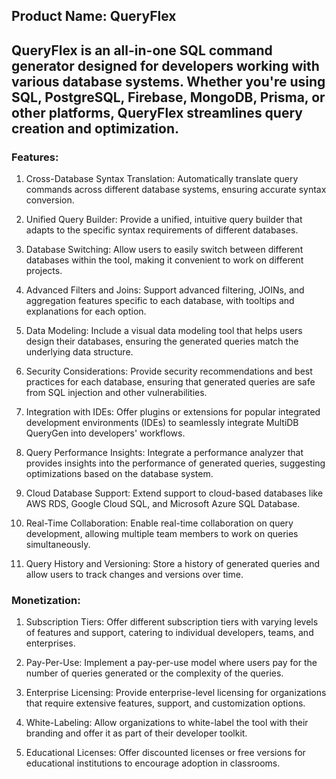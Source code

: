 ## Product Name: QueryFlex

## QueryFlex is an all-in-one SQL command generator designed for developers working with various database systems. Whether you're using SQL, PostgreSQL, Firebase, MongoDB, Prisma, or other platforms, QueryFlex streamlines query creation and optimization.

### Features:

1. Cross-Database Syntax Translation: Automatically translate query commands across different database systems, ensuring accurate syntax conversion.

2. Unified Query Builder: Provide a unified, intuitive query builder that adapts to the specific syntax requirements of different databases.

3. Database Switching: Allow users to easily switch between different databases within the tool, making it convenient to work on different projects.

4. Advanced Filters and Joins: Support advanced filtering, JOINs, and aggregation features specific to each database, with tooltips and explanations for each option.

5. Data Modeling: Include a visual data modeling tool that helps users design their databases, ensuring the generated queries match the underlying data structure.

6. Security Considerations: Provide security recommendations and best practices for each database, ensuring that generated queries are safe from SQL injection and other vulnerabilities.

7. Integration with IDEs: Offer plugins or extensions for popular integrated development environments (IDEs) to seamlessly integrate MultiDB QueryGen into developers' workflows.

8. Query Performance Insights: Integrate a performance analyzer that provides insights into the performance of generated queries, suggesting optimizations based on the database system.

9. Cloud Database Support: Extend support to cloud-based databases like AWS RDS, Google Cloud SQL, and Microsoft Azure SQL Database.

10. Real-Time Collaboration: Enable real-time collaboration on query development, allowing multiple team members to work on queries simultaneously.

11. Query History and Versioning: Store a history of generated queries and allow users to track changes and versions over time.

### Monetization:

1. Subscription Tiers: Offer different subscription tiers with varying levels of features and support, catering to individual developers, teams, and enterprises.

2. Pay-Per-Use: Implement a pay-per-use model where users pay for the number of queries generated or the complexity of the queries.

3. Enterprise Licensing: Provide enterprise-level licensing for organizations that require extensive features, support, and customization options.

4. White-Labeling: Allow organizations to white-label the tool with their branding and offer it as part of their developer toolkit.

5. Educational Licenses: Offer discounted licenses or free versions for educational institutions to encourage adoption in classrooms.
